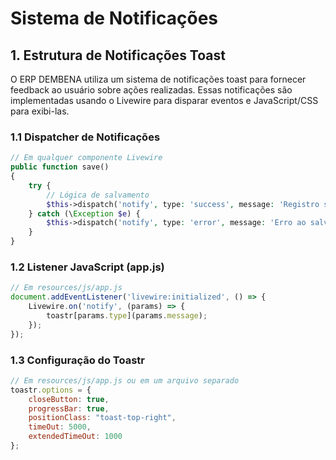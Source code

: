 # Sistema de Notificações

## 1. Estrutura de Notificações Toast

O ERP DEMBENA utiliza um sistema de notificações toast para fornecer feedback ao usuário sobre ações realizadas. Essas notificações são implementadas usando o Livewire para disparar eventos e JavaScript/CSS para exibi-las.

### 1.1 Dispatcher de Notificações

```php
// Em qualquer componente Livewire
public function save()
{
    try {
        // Lógica de salvamento
        $this->dispatch('notify', type: 'success', message: 'Registro salvo com sucesso!');
    } catch (\Exception $e) {
        $this->dispatch('notify', type: 'error', message: 'Erro ao salvar: ' . $e->getMessage());
    }
}
```

### 1.2 Listener JavaScript (app.js)

```javascript
// Em resources/js/app.js
document.addEventListener('livewire:initialized', () => {
    Livewire.on('notify', (params) => {
        toastr[params.type](params.message);
    });
});
```

### 1.3 Configuração do Toastr

```javascript
// Em resources/js/app.js ou em um arquivo separado
toastr.options = {
    closeButton: true,
    progressBar: true,
    positionClass: "toast-top-right",
    timeOut: 5000,
    extendedTimeOut: 1000
};
```
